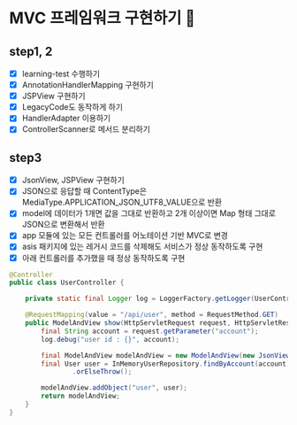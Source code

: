 # MVC 프레임워크 구현하기 🚀

## step1, 2
- [x] learning-test 수행하기
- [x] AnnotationHandlerMapping 구현하기
- [x] JSPView 구현하기
- [x] LegacyCode도 동작하게 하기
- [x] HandlerAdapter 이용하기
- [x] ControllerScanner로 메서드 분리하기

## step3
- [x] JsonView, JSPView 구현하기
- [x] JSON으로 응답할 때 ContentType은 MediaType.APPLICATION_JSON_UTF8_VALUE으로 반환
- [x] model에 데이터가 1개면 값을 그대로 반환하고 2개 이상이면 Map 형태 그대로 JSON으로 변환해서 반환
- [x] app 모듈에 있는 모든 컨트롤러를 어노테이션 기반 MVC로 변경
- [x] asis 패키지에 있는 레거시 코드를 삭제해도 서비스가 정상 동작하도록 구현
- [x] 아래 컨트롤러를 추가했을 때 정상 동작하도록 구현
```java
@Controller
public class UserController {

    private static final Logger log = LoggerFactory.getLogger(UserController.class);

    @RequestMapping(value = "/api/user", method = RequestMethod.GET)
    public ModelAndView show(HttpServletRequest request, HttpServletResponse response) {
        final String account = request.getParameter("account");
        log.debug("user id : {}", account);

        final ModelAndView modelAndView = new ModelAndView(new JsonView());
        final User user = InMemoryUserRepository.findByAccount(account)
                .orElseThrow();

        modelAndView.addObject("user", user);
        return modelAndView;
    }
}
```
